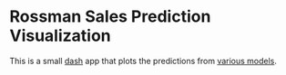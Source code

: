 # Rossman Sales Prediction Visualization
This is a small [dash](http://minicomp-dash-app.herokuapp.com/) app that plots the predictions from [various models](https://github.com/jdw/minicomp-rossman).
